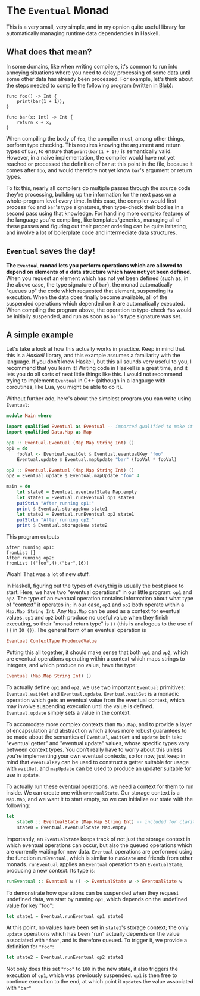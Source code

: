 # The `Eventual` Monad

This is a very small, very simple, and in my opnion quite useful library for automatically managing runtime data dependencies in Haskell.

## What does that mean?

In some domains, like when writing compilers, it's common to run into annoying situations where you need to delay processing of some data until some other data has already been processed.  For example, let's think about the steps needed to compile the following program (written in [Blub](http://c2.com/cgi/wiki?BlubParadox)):

	func foo() -> Int {
		print(bar(1 + 1));
	}
	
	func bar(x: Int) -> Int {
		return x + x;
	}

When compiling the body of `foo`, the compiler must, among other things, perform type checking.  This requires knowing the argument and return types of `bar`, to ensure that `print(bar(1 + 1))` is semantically valid.  However, in a naive implementation, the compiler would have not yet reached or processed the definition of `bar` at this point in the file, because it comes after `foo`, and would therefore not yet know `bar`'s argument or return types.

To fix this, nearly all compilers do multiple passes through the source code they're processing, building up the information for the next pass on a whole-program level every time.  In this case, the compiler would first process `foo` and `bar`'s type signatures, then type-check their bodies in a second pass using that knowledge.  For handling more complex features of the language you're compiling, like templates/generics, managing all of these passes and figuring out their proper ordering can be quite irritating, and involve a lot of boilerplate code and intermediate data structures.

## `Eventual` saves the day!

**The `Eventual` monad lets you perform operations which are allowed to depend on elements of a data structure which have not yet been defined.**  When you request an element which has not yet been defined (such as, in the above case, the type signature of `bar`), the monad automatically "queues up" the code which requested that element, suspending its execution.  When the data does finally become available, all of the suspended operations which depended on it are automatically executed.  When compiling the program above, the operation to type-check `foo` would be initially suspended, and run as soon as `bar`'s type signature was set.

## A simple example

Let's take a look at how this actually works in practice.  Keep in mind that this is a *Haskell* library, and this example assumes a familiarity with the language.  If you don't know Haskell, but this all sounds very useful to you, I recommend that you learn it!  Writing code in Haskell is a great time, and it lets you do all sorts of neat little things like this.  I would not recommend trying to implement `Eventual` in C++ (although in a langauge with coroutines, like Lua, you might be able to do it).

Without further ado, here's about the simplest program you can write using `Eventual`:

```Haskell
module Main where

import qualified Eventual as Eventual -- imported qualified to make it clear what functions are from Eventual.
import qualified Data.Map as Map

op1 :: Eventual.Eventual (Map.Map String Int) ()
op1 = do
	fooVal <- Eventual.waitGet $ Eventual.eventualKey "foo"
	Eventual.update $ Eventual.mapUpdate "bar" (fooVal * fooVal)

op2 :: Eventual.Eventual (Map.Map String Int) ()
op2 = Eventual.update $ Eventual.mapUpdate "foo" 4

main = do
	let state0 = Eventual.eventualState Map.empty
	let state1 = Eventual.runEventual op1 state0
	putStrLn "After running op1:"
	print $ Eventual.storageNow state1
	let state2 = Eventual.runEventual op2 state1
	putStrLn "After running op2:"
	print $ Eventual.storageNow state2
```

This program outputs

	After running op1:
	fromList []
	After running op2:
	fromList [("foo",4),("bar",16)]

Woah!  That was a lot of new stuff.

In Haskell, figuring out the types of everythig is usually the best place to start.  Here, we have two "eventual operations" in our little program: `op1` and `op2`.  The type of an eventual operation contains information about what type of "context" it operates in; in our case, `op1` and `op2` both operate within a `Map.Map String Int`.  Any `Map.Map` can be used as a context for eventual values.  `op1` and `op2` both produce no useful value when they finish executing, so their "monad return type" is `()` (this is analogous to the use of `()` in `IO ()`).  The general form of an eventual operation is

```Haskell
Eventual ContextType ProducedValue
```

Putting this all together, it should make sense that both `op1` and `op2`, which are eventual operations operating within a context which maps strings to integers, and which produce no value, have the type:

```Haskell
Eventual (Map.Map String Int) ()
```

To actually define `op1` and `op2`, we use two important `Eventual` primitives: `Eventual.waitGet` and `Eventual.update`.  `Eventual.waitGet` is a monadic operation which gets an eventual value from the eventual context, which may involve suspending execution until the value is defined.  `Eventual.update` simply sets a value in the context.

To accomodate more complex contexts than `Map.Map`, and to provide a layer of encapsulation and abstraction which allows more robust guarantees to be made about the semantics of `Eventual`, `waitGet` and `update` both take "eventual getter" and "eventual update" values, whose specific types vary between context types.  You don't really have to worry about this unless you're implementing your own eventual contexts, so for now, just keep in mind that `eventualKey` can be used to construct a getter suitable for usage with `waitGet`, and `mapUpdate` can be used to produce an updater suitable for use in `update`.

To actually run these eventual operations, we need a context for them to run inside.  We can create one with `eventualState`.  Our storage context is a `Map.Map`, and we want it to start empty, so we can initialize our state with the following:

```Haskell
let
	state0 :: EventualState (Map.Map String Int) -- included for clarity
	state0 = Eventual.eventualState Map.empty
```

Importantly, an `EventualState` keeps track of not just the storage context in which eventual operations can occur, but also the queued operations which are currently waiting for new data.  `Eventual` operations are performed using the function `runEventual`, which is similar to `runState` and friends from other monads.  `runEventual` applies an `Eventual` operation to an `EventualState`, producing a new context.  Its type is:

```Haskell
runEventual :: Eventual w () -> EventualState w -> EventualState w
```

To demonstrate how operations can be suspended when they request undefined data, we start by running `op1`, which depends on the undefined value for key "foo":

```Haskell
let state1 = Eventual.runEventual op1 state0
```

At this point, no values have been set in `state1`'s storage context; the only `update` operations which has been "run" actually depends on the value associated with `"foo"`, and is therefore queued.  To trigger it, we provide a definition for `"foo"`:

```Haskell
let state2 = Eventual.runEventual op2 state1
```

Not only does this set `"foo"` to `100` in the new state, it also triggers the execution of `op1`, which was previously suspended.  `op1` is then free to continue execution to the end, at which point it `update`s the value associated with `"bar"`

